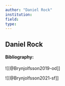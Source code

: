 ```yaml
---
author: "Daniel Rock"
institution:
field:
type:
---
```


## Daniel Rock
#### Bibliography:

![[@Brynjolfsson2019-od]]

![[@Brynjolfsson2021-sf]]
